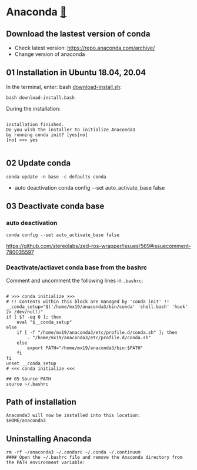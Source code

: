 # Anaconda [:link:](https://www.anaconda.com/)

## Download the lastest version of conda 
* Check latest version: https://repo.anaconda.com/archive/
* Change version of anaconda

## 01 Installation in Ubuntu 18.04, 20.04
In the terminal, enter: bash [download-install.sh](download-install.sh):
```
bash download-install.bash
```

During the installation:


```

installation finished.
Do you wish the installer to initialize Anaconda3
by running conda init? [yes|no]
[no] >>> yes


```


## 02 Update conda 
```
conda update -n base -c defaults conda
```

* auto deactivation
conda config --set auto_activate_base false



## 03 Deactivate conda base

### auto deactivation
```
conda config --set auto_activate_base false
```
https://github.com/stereolabs/zed-ros-wrapper/issues/569#issuecomment-780035597


### Deactivate/actiavet conda base from the bashrc

Comment and uncomment the following lines in `.bashrc`:

```

# >>> conda initialize >>>
# !! Contents within this block are managed by 'conda init' !!
__conda_setup="$('/home/mx19/anaconda3/bin/conda' 'shell.bash' 'hook' 2> /dev/null)"
if [ $? -eq 0 ]; then
    eval "$__conda_setup"
else
    if [ -f "/home/mx19/anaconda3/etc/profile.d/conda.sh" ]; then
        . "/home/mx19/anaconda3/etc/profile.d/conda.sh"
    else
        export PATH="/home/mx19/anaconda3/bin:$PATH"
    fi
fi
unset __conda_setup
# <<< conda initialize <<<

```



```
## 05 Source PATH 
source ~/.bashrc
```


## Path of installation
```
Anaconda3 will now be installed into this location:
$HOME/anaconda3
```


## Uninstalling Anaconda  
```
rm -rf ~/anaconda3 ~/.condarc ~/.conda ~/.continuum
#### Open the ~/.bashrc file and remove the Anaconda directory from the PATH environment variable:
```


